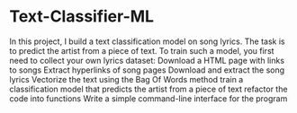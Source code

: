 # Text-Classifier-ML
In this project, I build a text classification model on song lyrics. The task is to predict the artist from a piece of text. To train such a model, you first need to collect your own lyrics dataset:
Download a HTML page with links to songs
Extract hyperlinks of song pages
Download and extract the song lyrics
Vectorize the text using the Bag Of Words method
train a classification model that predicts the artist from a piece of text
refactor the code into functions
Write a simple command-line interface for the program

